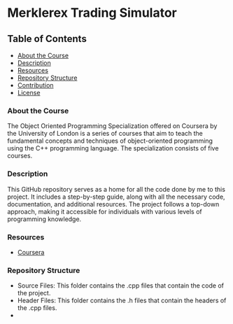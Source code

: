 # Merklerex Trading Simulator

## Table of Contents
- [About the Course](#About-the-Course)
- [Description](#Description)
- [Resources](#Resources)
- [Repository Structure](#Repository-Structure)
- [Contribution](#Contribution)
- [License](#License)

### About the Course
The Object Oriented Programming Specialization offered on Coursera by the University of London is a series of courses that aim to teach the fundamental concepts and techniques of object-oriented programming using the C++ programming language. The specialization consists of five courses.

### Description
This GitHub repository serves as a home for all the code done by me to this project. It includes a step-by-step guide, along with all the necessary code, documentation, and additional resources. The project follows a top-down approach, making it accessible for individuals with various levels of programming knowledge.

### Resources

* [Coursera](https://www.coursera.org/specializations/object-oriented-programming-s12n)

### Repository Structure
* Source Files: This folder contains the .cpp files that contain the code of the project.
* Header Files: This folder contains the .h files that contain the headers of the .cpp files.
* 
